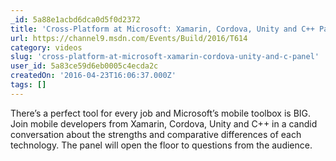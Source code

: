 ```yaml
---
_id: 5a88e1acbd6dca0d5f0d2372
title: 'Cross-Platform at Microsoft: Xamarin, Cordova, Unity and C++ Panel'
url: https://channel9.msdn.com/Events/Build/2016/T614
category: videos
slug: 'cross-platform-at-microsoft-xamarin-cordova-unity-and-c-panel'
user_id: 5a83ce59d6eb0005c4ecda2c
createdOn: '2016-04-23T16:06:37.000Z'
tags: []
---
```


There’s a perfect tool for every job and Microsoft’s mobile toolbox is BIG. Join mobile developers from Xamarin, Cordova, Unity and C++ in a candid conversation about the strengths and comparative differences of each technology. The panel will open the floor to questions from the audience.

